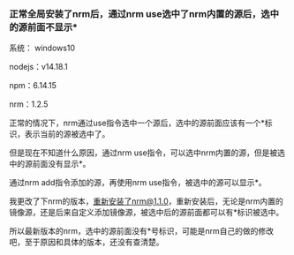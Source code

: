 ### 正常全局安装了nrm后，通过nrm use选中了nrm内置的源后，选中的源前面不显示*

系统： windows10

nodejs：v14.18.1

npm：6.14.15

nrm：1.2.5

正常的情况下，nrm通过use指令选中一个源后，选中的源前面应该有一个*标识，表示当前的源被选中了。

但是现在不知道什么原因，通过nrm use指令，可以选中nrm内置的源，但是被选中的源前面没有显示*。

通过nrm add指令添加的源，再使用nrm use指令，被选中的源可以显示*。

我更改了下nrm的版本，重新安装了nrm@1.1.0，重新安装后，无论是nrm内置的镜像源，还是后来自定义添加镜像源，被选中后的源前面都可以有*标识被选中。

所以最新版本的nrm，选中的源前面没有*号标识，可能是nrm自己的做的修改吧，至于原因和具体的版本，还没有查清楚。